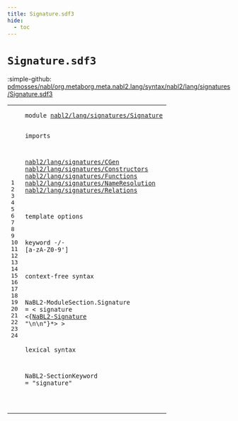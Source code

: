 ```yaml
---
title: Signature.sdf3
hide:
  - toc
---
```


# `Signature.sdf3`

:simple-github: [pdmosses/nabl/org.metaborg.meta.nabl2.lang/syntax/nabl2/lang/signatures/Signature.sdf3]

[pdmosses/nabl/org.metaborg.meta.nabl2.lang/syntax/nabl2/lang/signatures/Signature.sdf3]: https://github.com/pdmosses/nabl/blob/master/org.metaborg.meta.nabl2.lang/syntax/nabl2/lang/signatures/Signature.sdf3 "The source file on GitHub"

<div class="sdf3"><table class="highlighttable"><tbody><tr><td class="linenos"><div class="linenodiv"><pre><span></span>1
2
3
4
5
6
7
8
9
10
11
12
13
14
15
16
17
18
19
20
21
22
23
24
</pre></div></td>
<td class="code"><pre><code><span class="keyword">module</span> <a href="../../Main.sdf3/#nabl2/lang/signatures/Signature_113_144" id="nabl2/lang/signatures/Signature_7_38" title="Referenced at ../../Main.sdf3 line 8">nabl2/lang/signatures/Signature</a>

<span class="keyword">imports</span>

  <a href="../CGen.sdf3/#nabl2/lang/signatures/CGen_7_33" id="nabl2/lang/signatures/CGen_51_77" title="Defined at ../CGen.sdf3 line 1">nabl2/lang/signatures/CGen</a>
  <a href="../Constructors.sdf3/#nabl2/lang/signatures/Constructors_7_41" id="nabl2/lang/signatures/Constructors_80_114" title="Defined at ../Constructors.sdf3 line 1">nabl2/lang/signatures/Constructors</a>
  <a href="../Functions.sdf3/#nabl2/lang/signatures/Functions_7_38" id="nabl2/lang/signatures/Functions_117_148" title="Defined at ../Functions.sdf3 line 1">nabl2/lang/signatures/Functions</a>
  <a href="../NameResolution.sdf3/#nabl2/lang/signatures/NameResolution_7_43" id="nabl2/lang/signatures/NameResolution_151_187" title="Defined at ../NameResolution.sdf3 line 1">nabl2/lang/signatures/NameResolution</a>
  <a href="../Relations.sdf3/#nabl2/lang/signatures/Relations_7_38" id="nabl2/lang/signatures/Relations_190_221" title="Defined at ../Relations.sdf3 line 1">nabl2/lang/signatures/Relations</a>

<span class="keyword">template options</span>

  <span class="keyword">keyword</span> -/- [<span class="cons_Regular">a</span>-<span class="cons_Regular">z</span><span class="cons_Regular">A</span>-<span class="cons_Regular">Z</span><span class="cons_Regular">0</span>-<span class="cons_Regular">9</span>\']

<span class="keyword">context-free syntax</span>

  <span id="NaBL2-ModuleSection_293_312" title="Not referenced locally, nor via imports">NaBL2-ModuleSection</span>.<span class="cons_Constructor"><span id="Signature_313_322" title="Not referenced locally, nor via imports">Signature</span></span> = &lt;
    <span class="cons_String">signature</span>
      &lt;{<a href="../Functions.sdf3/#NaBL2-Signature_243_258" id="NaBL2-Signature_349_364" title="Defined at ../Functions.sdf3 line 16">NaBL2-Signature</a> <span class="cons_Lit">"\n\n"</span>}*&gt;
  &gt;

<span class="keyword">lexical syntax</span>

  <span id="NaBL2-SectionKeyword_398_418" title="Not referenced locally, nor via imports">NaBL2-SectionKeyword</span> = <span class="cons_Lit">"signature"</span>


</code></pre></td></tr></tbody></table></div>